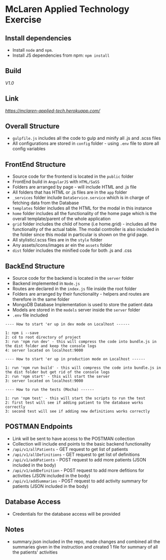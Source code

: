 McLaren Applied Technology Exercise
====================

## Install dependencies

- Install `node` and `npm`.
- Install JS dependencies from npm: `npm install`

## Build

*V1.0*

## Link

*https://mclaren-applied-tech.herokuapp.com/*

## Overall Structure

- `gulpfile.js` includes all the code to gulp and minify all .js and .scss files
- All configurations are stored in `config` folder - using `.env` file to store all config variables

## FrontEnd Structure

- Source code for the frontend is located in the `public` folder
- FrontEnd build in `AngularJS` with `HTML/SaSS`
- Folders are arranged by page - will include HTML and .js file
- All folders that has HTML or .js files are in the `app` folder
- `_services` folder include `DataService.service` which is in charge of fetching data from the Database
- `templates` folder includes all the HTML for the modal in this instance
- `home` folder includes all the functionality of the home page which is the overall template/parent of the whole application
- `grid` folder includes the child of home (i.e home.grid) - includes all the functionality of the actual table. The modal controller is also included in the folder since this modal in particular is shown on the grid page.
- All stylistic/.scss files are in the `style` folder
- Any assets/icons/images ar ein the `assets` folder
- `dist` folder includes the minified code for both .js and .css

## BackEnd Structure

- Source code for the backend is located in the `server` folder
- Backend implemented in `Node.js`
- Routes are declared in the `index.js` file inside the root folder
- Folders are arranged by their functionality - helpers and routes are therefore in the same folder
- MongoDB Database Implementation is used to store the patient data
- Models are stored in the `models` server inside the `server` folder
- `.env` file included

```
---- How to start 'er up in dev mode on Localhost ------

1: npm i --save
2: cd to root directory of project
3: run 'npm run dev' - this will compress the code into bundle.js in the dist folder and keep the console logs
4: server located on localhost:9000

---- How to start 'er up in production mode on Localhost ------

1: run 'npm run build' - this will compress the code into bundle.js in the dist folder but get rid of the console logs
2: run 'npm start' - this will start the server
3: server located on localhost:9000

---- How to run the tests (Mocha) ------

1: run 'npm test' - this will start the scripts to run the test
2: first test will see if adding patient to the database works correctly
3: second test will see if adding new definitions works correctly

```

## POSTMAN Endpoints

- Link will be sent to have access to the POSTMAN collection
- Collection will include end points to the basic backend functionality
- `/api/v1/allPatients` - GET request to get list of patients
- `/api/v1/allDefinitions` - GET request to get list of definitions
- `/api/v1/addPatients` - POST request to add more patients (JSON included in the body)
- `/api/v1/addDefinition` - POST request to add more defitions for activities (JSON included in the body)
- `/api/v1/addSummaries` - POST request to add activity summary for patients (JSON included in the body)

## Database Access

- Credentials for the database access will be provided 

## Notes

- summary.json included in the repo, made changes and combined all the summaries given in the instruction and created 1 file for summary of all the patients' activities